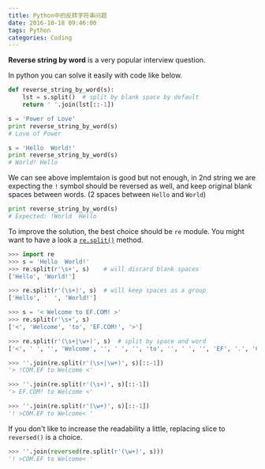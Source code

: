 ```yaml
---
title: Python中的反转字符串问题
date: 2016-10-18 09:46:00
tags: Python
categories: Coding
---
```

**Reverse string by word** is a very popular interview question.

In python you can solve it easily with code like below.

```python
def reverse_string_by_word(s):
    lst = s.split()  # split by blank space by default
    return ' '.join(lst[::-1])

s = 'Power of Love'
print reverse_string_by_word(s)
# Love of Power

s = 'Hello  World!'
print reverse_string_by_word(s)
# World! Hello
```

We can see above implemtaion is good but not enough, in 2nd string we are expecting the `!` symbol should be reversed as well, and keep original blank spaces between words. (2 spaces between `Hello` and `World`)

```python
print reverse_string_by_word(s)
# Expected: !World  Hello
```

To improve the solution, the best choice should be `re` module. You might want to have a look a [`re.split()`](https://docs.python.org/2/library/re.html#re.split) method.

```python
>>> import re
>>> s = 'Hello  World!'
>>> re.split(r'\s+', s)    # will discard blank spaces
['Hello', 'World!']

>>> re.split(r'(\s+)', s)  # will keep spaces as a group
['Hello', '  ', 'World!']

>>> s = '< Welcome to EF.COM! >'
>>> re.split(r'\s+', s)
['<', 'Welcome', 'to', 'EF.COM!', '>']

>>> re.split(r'(\s+|\w+)', s)  # split by space and word
['<', ' ', '', 'Welcome', '', ' ', '', 'to', '', ' ', '', 'EF', '.', 'COM', '!', ' ', '>']

>>> ''.join(re.split(r'(\s+|\w+)', s)[::-1])
'> !COM.EF to Welcome <'

>>> ''.join(re.split(r'(\s+)', s)[::-1])
'> EF.COM! to Welcome <'

>>> ''.join(re.split(r'(\w+)', s)[::-1])
'! >COM.EF to Welcome< '

```

If you don't like to increase the readability a little, replacing slice to `reversed()` is a choice.

```python
>>> ''.join(reversed(re.split(r'(\w+)', s)))
'! >COM.EF to Welcome< '
```

